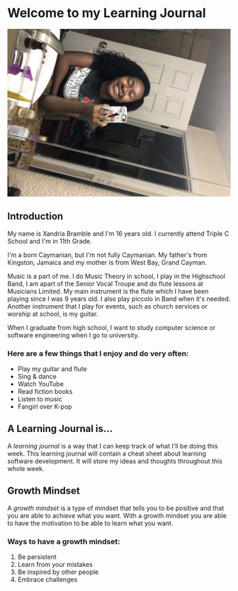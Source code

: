 # Welcome to my Learning Journal
![Image of myself](Selfie.JPG)

## Introduction
My name is Xandria Bramble and I'm 16 years old. I currently attend Triple C School and I'm in 11th Grade.

I'm a born Caymanian, but I'm not fully Caymanian. My father's from Kingston, Jamaica and my mother is from West Bay, Grand Cayman.

Music is a part of me. I do Music Theory in school, I play in the Highschool Band, I am apart of the Senior Vocal Troupe and do flute lessons at Musicians Limited. My main instrument is the flute which I have been playing since I was 9 years old. I also play piccolo in Band when it's needed. Another instrument that I play for events, such as church services or worship at school, is my guitar. 

When I graduate from high school, I want to study computer science or software engineering when I go to university. 

### Here are a few things that I **enjoy** and **do** very often:
- Play my guitar and flute
- Sing & dance
- Watch YouTube
- Read fiction books
- Listen to music
- Fangirl over K-pop

## A Learning Journal is...
A *learning journal* is a way that I can keep track of what I'll be doing this week. This learning journal will contain a cheat sheet about learning software development. It will store my ideas and thoughts throughout this whole week.

## Growth Mindset
A *growth mindset* is a type of mindset that tells you to be positive and that you are able to achieve what you want. With a growth mindset you are able to have the motivation to be able to learn what you want.

### Ways to have a growth mindset:
1. Be persistent
2. Learn from your mistakes
3. Be inspired by other people
4. Embrace challenges



